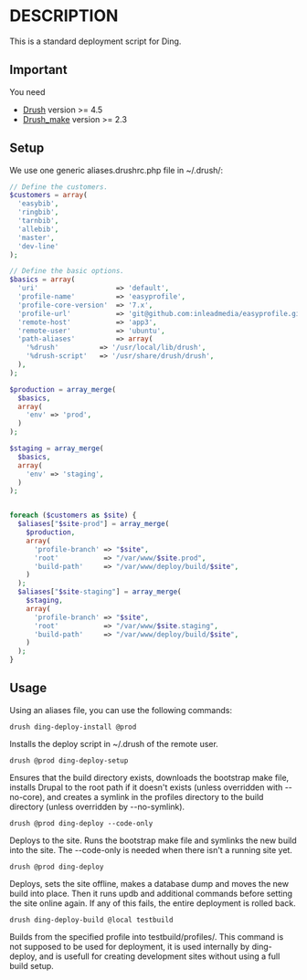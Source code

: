 DESCRIPTION
===========

This is a standard deployment script for Ding.

Important
---------

You need 

* [Drush](http://drupal.org/project/drush) version >= 4.5
* [Drush_make](http://drupal.org/project/drush_make) version >= 2.3

Setup
-----

We use one generic aliases.drushrc.php file in ~/.drush/:

```php
// Define the customers.
$customers = array(
  'easybib',
  'ringbib',
  'tarnbib',
  'allebib',
  'master',
  'dev-line'
);

// Define the basic options.
$basics = array(
  'uri'                   => 'default',
  'profile-name'          => 'easyprofile',
  'profile-core-version'  => '7.x',
  'profile-url'           => 'git@github.com:inleadmedia/easyprofile.git',
  'remote-host'           => 'app3',
  'remote-user'           => 'ubuntu',
  'path-aliases'          => array(
    '%drush'          => '/usr/local/lib/drush',
    '%drush-script'   => '/usr/share/drush/drush',
  ),
);

$production = array_merge(
  $basics,
  array(
    'env' => 'prod',
  )
);

$staging = array_merge(
  $basics,
  array(
    'env' => 'staging',
  )
);


foreach ($customers as $site) {
  $aliases["$site-prod"] = array_merge(
    $production,
    array(
      'profile-branch' => "$site",
      'root'           => "/var/www/$site.prod",
      'build-path'     => "/var/www/deploy/build/$site",
    )
  );
  $aliases["$site-staging"] = array_merge(
    $staging,
    array(
      'profile-branch' => "$site",
      'root'           => "/var/www/$site.staging",
      'build-path'     => "/var/www/deploy/build/$site",
    )
  );
}
```


Usage
-----

Using an aliases file, you can use the following commands:

`drush ding-deploy-install @prod`

Installs the deploy script in ~/.drush of the remote user.


`drush @prod ding-deploy-setup`

Ensures that the build directory exists, downloads the bootstrap make
file, installs Drupal to the root path if it doesn't exists (unless
overridden with --no-core), and creates a symlink in the profiles
directory to the build directory (unless overridden by --no-symlink).


`drush @prod ding-deploy --code-only`

Deploys to the site. Runs the bootstrap make file and symlinks the new
build into the site. The --code-only is needed when there isn't a
running site yet.


`drush @prod ding-deploy`

Deploys, sets the site offline, makes a database dump and moves the
new build into place. Then it runs updb and additional commands before
setting the site online again. If any of this fails, the entire
deployment is rolled back.


`drush ding-deploy-build @local testbuild`

Builds from the specified profile into
testbuild/profiles/<profile>. This command is not supposed to be used
for deployment, it is used internally by ding-deploy, and is usefull
for creating development sites without using a full build setup.

